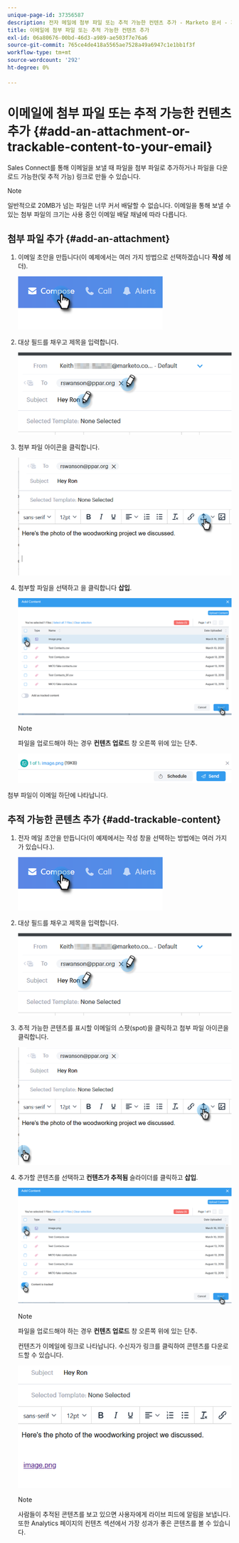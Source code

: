 ```yaml
---
unique-page-id: 37356587
description: 전자 메일에 첨부 파일 또는 추적 가능한 컨텐츠 추가 - Marketo 문서 - 제품 설명서
title: 이메일에 첨부 파일 또는 추적 가능한 컨텐츠 추가
exl-id: 06a80676-00bd-46d3-a989-ae503f7e76a6
source-git-commit: 765ce4de418a5565ae7528a49a6947c1e1bb1f3f
workflow-type: tm+mt
source-wordcount: '292'
ht-degree: 0%

---
```


# 이메일에 첨부 파일 또는 추적 가능한 컨텐츠 추가 {#add-an-attachment-or-trackable-content-to-your-email}

Sales Connect를 통해 이메일을 보낼 때 파일을 첨부 파일로 추가하거나 파일을 다운로드 가능한(및 추적 가능) 링크로 만들 수 있습니다.

>[!NOTE]
>
>일반적으로 20MB가 넘는 파일은 너무 커서 배달할 수 없습니다. 이메일을 통해 보낼 수 있는 첨부 파일의 크기는 사용 중인 이메일 배달 채널에 따라 다릅니다.

## 첨부 파일 추가 {#add-an-attachment}

1. 이메일 초안을 만듭니다(이 예제에서는 여러 가지 방법으로 선택하겠습니다 **작성** 헤더).

   ![](assets/one-4.png)

1. 대상 필드를 채우고 제목을 입력합니다.

   ![](assets/attach-two.png)

1. 첨부 파일 아이콘을 클릭합니다.

   ![](assets/attach-three.png)

1. 첨부할 파일을 선택하고 을 클릭합니다 **삽입**.

   ![](assets/attach-four.png)

   >[!NOTE]
   >
   >파일을 업로드해야 하는 경우 **컨텐츠 업로드** 창 오른쪽 위에 있는 단추.

   ![](assets/attach-five.png)

첨부 파일이 이메일 하단에 나타납니다.

## 추적 가능한 콘텐츠 추가 {#add-trackable-content}

1. 전자 메일 초안을 만듭니다(이 예제에서는 작성 창을 선택하는 방법에는 여러 가지가 있습니다.).

   ![](assets/one-4.png)

1. 대상 필드를 채우고 제목을 입력합니다.

   ![](assets/two-4.png)

1. 추적 가능한 콘텐츠를 표시할 이메일의 스팟(spot)을 클릭하고 첨부 파일 아이콘을 클릭합니다.

   ![](assets/three-4.png)

1. 추가할 콘텐츠를 선택하고 **컨텐츠가 추적됨** 슬라이더를 클릭하고 **삽입**.

   ![](assets/four-4.png)

   >[!NOTE]
   >
   >파일을 업로드해야 하는 경우 **컨텐츠 업로드** 창 오른쪽 위에 있는 단추.

   컨텐츠가 이메일에 링크로 나타납니다. 수신자가 링크를 클릭하여 콘텐츠를 다운로드할 수 있습니다.

   ![](assets/five-2.png)

   >[!NOTE]
   >
   >사람들이 추적된 콘텐츠를 보고 있으면 사용자에게 라이브 피드에 알림을 보냅니다. 또한 Analytics 페이지의 컨텐츠 섹션에서 가장 성과가 좋은 콘텐츠를 볼 수 있습니다.
